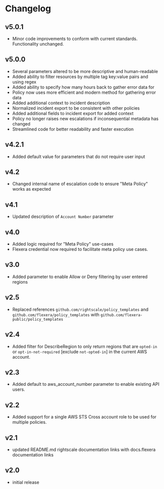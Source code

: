 # Changelog

## v5.0.1

- Minor code improvements to conform with current standards. Functionality unchanged.

## v5.0.0

- Several parameters altered to be more descriptive and human-readable
- Added ability to filter resources by multiple tag key:value pairs and using regex
- Added ability to specify how many hours back to gather error data for
- Policy now uses more efficient and modern method for gathering error data
- Added additional context to incident description
- Normalized incident export to be consistent with other policies
- Added additional fields to incident export for added context
- Policy no longer raises new escalations if inconsequential metadata has changed
- Streamlined code for better readability and faster execution

## v4.2.1

- Added default value for parameters that do not require user input

## v4.2

- Changed internal name of escalation code to ensure "Meta Policy" works as expected

## v4.1

- Updated description of `Account Number` parameter

## v4.0

- Added logic required for "Meta Policy" use-cases
- Flexera credential now required to facilitate meta policy use cases.

## v3.0

- Added parameter to enable Allow or Deny filtering by user entered regions

## v2.5

- Replaced references `github.com/rightscale/policy_templates` and `github.com/flexera/policy_templates` with `github.com/flexera-public/policy_templates`

## v2.4

- Added filter for DescribeRegion to only return regions that are `opted-in` or `opt-in-not-required` [exclude `not-opted-in`] in the current AWS account.

## v2.3

- Added default to aws_account_number parameter to enable existing API users.

## v2.2

- Added support for a single AWS STS Cross account role to be used for multiple policies.

## v2.1

- updated README.md rightscale documentation links with docs.flexera documentation links

## v2.0

- initial release
